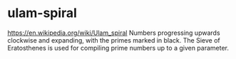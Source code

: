 # ulam-spiral
https://en.wikipedia.org/wiki/Ulam_spiral
Numbers progressing upwards clockwise and expanding, with the primes marked in black.
The Sieve of Eratosthenes is used for compiling prime numbers up to a given parameter.
